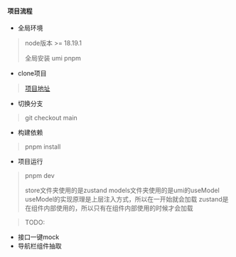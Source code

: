 #### 项目流程

- 全局环境

> node版本 >= 18.19.1
>
> 全局安装 umi pnpm
>
>

- clone项目

> [项目地址](111.33.127.102:8090/tisihcsp/PROD01-TISIHCSP-EVA-MCS)

- 切换分支

> git checkout main

- 构建依赖

> pnpm install

- 项目运行

> pnpm dev
>
>
>
> store文件夹使用的是zustand
> models文件夹使用的是umi的useModel
> useModel的实现原理是上层注入方式，所以在一开始就会加载
> zustand是在组件内部使用的，所以只有在组件内部使用的时候才会加载

> TODO:

- 接口一键mock
- 导航栏组件抽取